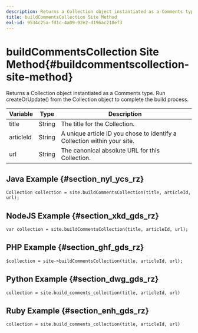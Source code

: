 ```yaml
---
description: Returns a Collection object instantiated as a Comments type. Run createOrUpdate() from the Collection object to complete the build process.
title: buildCommentsCollection Site Method
exl-id: 9534c25a-fd1c-4a09-92e2-d196ac218ef3
---
```

# buildCommentsCollection Site Method{#buildcommentscollection-site-method}

Returns a Collection object instantiated as a Comments type. Run createOrUpdate() from the Collection object to complete the build process.

|Variable|Type|Description|
|--- |--- |--- |
|title|String|The title for the Collection.|
|articleId|String|A unique article ID you chose to identify a Collection within your site.|
|url|String|The canonical absolute URL for this Collection.|

## Java Example {#section_nyl_ycs_rz}

```
Collection collection = site.buildCommentsCollection(title, articleId, url);
```

## NodeJS Example {#section_xkd_gds_rz}

```
var collection = site.buildCommentsCollection(title, articleId, url); 

``` 

## PHP Example {#section_ghf_gds_rz}

```
$collection = site->buildCommentsCollection(title, articleId, url); 

```

## Python Example {#section_dwg_gds_rz}

```
collection = site.build_comments_collection(title, articleId, url) 

```

## Ruby Example {#section_enh_gds_rz}

```
collection = site.build_comments_collection(title, articleId, url) 

```
